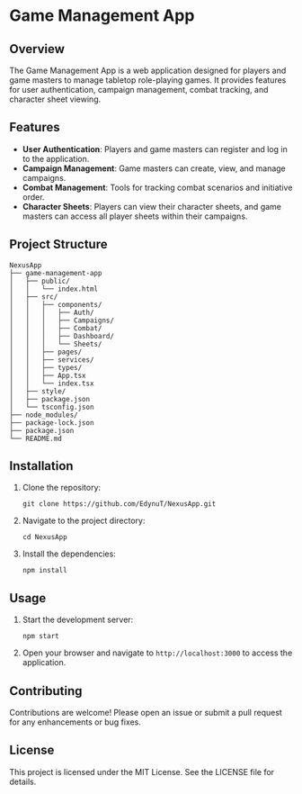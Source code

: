 # Game Management App

## Overview
The Game Management App is a web application designed for players and game masters to manage tabletop role-playing games. It provides features for user authentication, campaign management, combat tracking, and character sheet viewing.

## Features
- **User Authentication**: Players and game masters can register and log in to the application.
- **Campaign Management**: Game masters can create, view, and manage campaigns.
- **Combat Management**: Tools for tracking combat scenarios and initiative order.
- **Character Sheets**: Players can view their character sheets, and game masters can access all player sheets within their campaigns.

## Project Structure
```
NexusApp
├── game-management-app
│   ├── public/
│   │   └── index.html
│   ├── src/
│   │   ├── components/
│   │   │   ├── Auth/
│   │   │   ├── Campaigns/
│   │   │   ├── Combat/
│   │   │   ├── Dashboard/
│   │   │   └── Sheets/
│   │   ├── pages/
│   │   ├── services/
│   │   ├── types/
│   │   ├── App.tsx
│   │   └── index.tsx
│   ├── style/
│   ├── package.json
│   └── tsconfig.json
├── node_modules/
├── package-lock.json
├── package.json
└── README.md
```

## Installation

1. Clone the repository:
   ```
   git clone https://github.com/EdynuT/NexusApp.git
   ```
2. Navigate to the project directory:
   ```
   cd NexusApp
   ```
3. Install the dependencies:
   ```
   npm install
   ```

## Usage
1. Start the development server:
   ```
   npm start
   ```
2. Open your browser and navigate to `http://localhost:3000` to access the application.

## Contributing
Contributions are welcome! Please open an issue or submit a pull request for any enhancements or bug fixes.

## License
This project is licensed under the MIT License. See the LICENSE file for details.